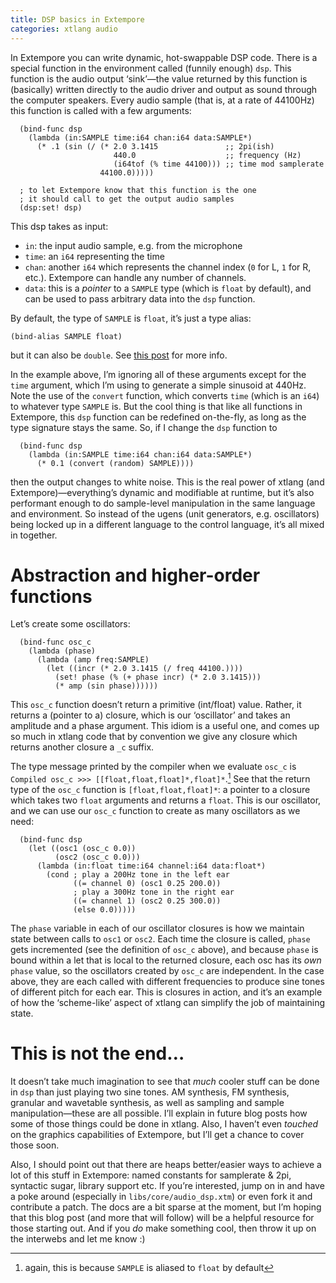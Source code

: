 ```yaml
---
title: DSP basics in Extempore
categories: xtlang audio
---
```


In Extempore you can write dynamic, hot-swappable DSP code. There is a
special function in the environment called (funnily enough) `dsp`. This
function is the audio output ‘sink’—the value returned by this function
is (basically) written directly to the audio driver and output as sound
through the computer speakers. Every audio sample (that is, at a rate of
44100Hz) this function is called with a few arguments:

``` {.extempore}
  (bind-func dsp
    (lambda (in:SAMPLE time:i64 chan:i64 data:SAMPLE*)
      (* .1 (sin (/ (* 2.0 3.1415               ;; 2pi(ish)
                       440.0                    ;; frequency (Hz)
                       (i64tof (% time 44100))) ;; time mod samplerate
                    44100.0)))))

  ; to let Extempore know that this function is the one 
  ; it should call to get the output audio samples
  (dsp:set! dsp)
```

This dsp takes as input:

-   `in`: the input audio sample, e.g. from the microphone
-   `time`: an `i64` representing the time
-   `chan`: another `i64` which represents the channel index (`0` for L,
    `1` for R, etc.). Extempore can handle any number of channels.
-   `data`: this is a *pointer* to a `SAMPLE` type (which is `float` by
    default), and can be used to pass arbitrary data into the
    `dsp` function.

By default, the type of `SAMPLE` is `float`, it’s just a type alias:

``` {.extempore}
(bind-alias SAMPLE float)
```

but it can also be `double`. See [this
post](./2013-11-15-changing-from-doubles-to-floats-in-audio_dsp.org) for
more info.

In the example above, I’m ignoring all of these arguments except for the
`time` argument, which I’m using to generate a simple sinusoid at 440Hz.
Note the use of the `convert` function, which converts `time` (which is
an `i64`) to whatever type `SAMPLE` is. But the cool thing is that like
all functions in Extempore, this `dsp` function can be redefined
on-the-fly, as long as the type signature stays the same. So, if I
change the `dsp` function to

``` {.extempore}
  (bind-func dsp
    (lambda (in:SAMPLE time:i64 chan:i64 data:SAMPLE*)
      (* 0.1 (convert (random) SAMPLE))))
```

then the output changes to white noise. This is the real power of xtlang
(and Extempore)—everything’s dynamic and modifiable at runtime, but it’s
also performant enough to do sample-level manipulation in the same
language and environment. So instead of the ugens (unit generators, e.g.
oscillators) being locked up in a different language to the control
language, it’s all mixed in together.

# Abstraction and higher-order functions

Let’s create some oscillators:

``` {.extempore}
  (bind-func osc_c
    (lambda (phase)
      (lambda (amp freq:SAMPLE)
        (let ((incr (* 2.0 3.1415 (/ freq 44100.))))
          (set! phase (% (+ phase incr) (* 2.0 3.1415)))
          (* amp (sin phase))))))
```

This `osc_c` function doesn’t return a primitive (int/float) value.
Rather, it returns a (pointer to a) closure, which is our ‘oscillator’
and takes an amplitude and a phase argument. This idiom is a useful one,
and comes up so much in xtlang code that by convention we give any
closure which returns another closure a `_c` suffix.

The type message printed by the compiler when we evaluate `osc_c` is
`Compiled osc_c >>> [[float,float,float]*,float]*`.[^1] See that the
return type of the `osc_c` function is `[float,float,float]*`: a pointer
to a closure which takes two `float` arguments and returns a `float`.
This is our oscillator, and we can use our `osc_c` function to create as
many oscillators as we need:

``` {.extempore}
  (bind-func dsp
    (let ((osc1 (osc_c 0.0))
          (osc2 (osc_c 0.0)))
      (lambda (in:float time:i64 channel:i64 data:float*)
        (cond ; play a 200Hz tone in the left ear
              ((= channel 0) (osc1 0.25 200.0)) 
              ; play a 300Hz tone in the right ear
              ((= channel 1) (osc2 0.25 300.0))
              (else 0.0)))))
```

The `phase` variable in each of our oscillator closures is how we
maintain state between calls to `osc1` or `osc2`. Each time the closure
is called, `phase` gets incremented (see the definition of `osc_c`
above), and because `phase` is bound within a let that is local to the
returned closure, each osc has its *own* `phase` value, so the
oscillators created by `osc_c` are independent. In the case above, they
are each called with different frequencies to produce sine tones of
different pitch for each ear. This is closures in action, and it’s an
example of how the ‘scheme-like’ aspect of xtlang can simplify the job
of maintaining state.

# This is not the end…

It doesn’t take much imagination to see that *much* cooler stuff can be
done in `dsp` than just playing two sine tones. AM synthesis, FM
synthesis, granular and wavetable synthesis, as well as sampling and
sample manipulation—these are all possible. I’ll explain in future blog
posts how some of those things could be done in xtlang. Also, I haven’t
even *touched* on the graphics capabilities of Extempore, but I’ll get a
chance to cover those soon.

Also, I should point out that there are heaps better/easier ways to
achieve a lot of this stuff in Extempore: named constants for samplerate
& 2pi, syntactic sugar, library support etc. If you’re interested, jump
on in and have a poke around (especially in `libs/core/audio_dsp.xtm`)
or even fork it and contribute a patch. The docs are a bit sparse at the
moment, but I’m hoping that this blog post (and more that will follow)
will be a helpful resource for those starting out. And if you *do* make
something cool, then throw it up on the interwebs and let me know :)

[^1]: again, this is because `SAMPLE` is aliased to `float` by default
